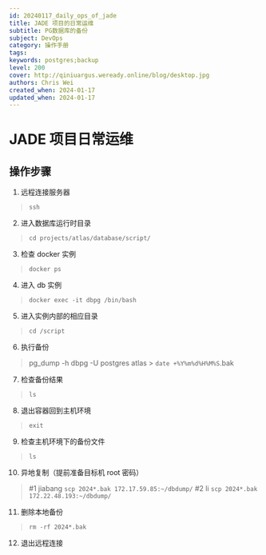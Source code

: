 ```yaml
---
id: 20240117_daily_ops_of_jade
title: JADE 项目的日常运维
subtitle: PG数据库的备份
subject: DevOps
category: 操作手册
tags: 
keywords: postgres;backup
level: 200
cover: http://qiniuargus.weready.online/blog/desktop.jpg
authors: Chris Wei
created_when: 2024-01-17
updated_when: 2024-01-17
---
```


# JADE 项目日常运维

## 操作步骤

1. 远程连接服务器
  > `ssh`

2. 进入数据库运行时目录
  > `cd projects/atlas/database/script/`
   
3. 检查 docker 实例
  > `docker ps`

4. 进入 db 实例
  > `docker exec -it dbpg /bin/bash`
   
5. 进入实例内部的相应目录
  > `cd /script`

6. 执行备份
  > pg_dump -h dbpg -U postgres atlas > `date +%Y%m%d%H%M%S`.bak
   
7. 检查备份结果
  > `ls`

8. 退出容器回到主机环境
  > `exit`

9. 检查主机环境下的备份文件
  > `ls`

10. 异地复制（提前准备目标机 root 密码）
  > #1 jiabang `scp 2024*.bak 172.17.59.85:~/dbdump/`
  > #2 li      `scp 2024*.bak 172.22.48.193:~/dbdump/`
 
11. 删除本地备份
  > `rm -rf 2024*.bak`

12. 退出远程连接
